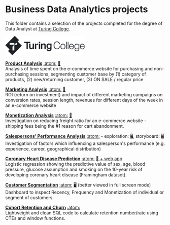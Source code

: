 
# Business Data Analytics projects
This folder contains a selection of the projects completed for the degree of Data Analyst at [Turing College](https://www.turingcollege.com/).

<!-- ![](TC_banner.png) -->

<img src="TC_banner.png" width="250">


[**Product Analysis**](https://leonardoc.netlify.app/showcase/product_analysis_psaraki/product_analysis) 
[:atom:](https://github.com/leonardocerliani/TC_projects/tree/main/Product_Analysis_TC)
[:book:](https://leonardoc.netlify.app/showcase/product_analysis_psaraki/product_analysis)
<br> 
Analysis of time spent on the e-commerce website for purchasing and non-purchasing sessions, segmenting customer base by (1) category of products, (2) new/returning customer, (3) ON SALE / regular price

[**Marketing Analysis**](https://leonardoc.netlify.app/showcase/marketing_analysis_psaraki/marketing_analysis)
[:atom:](https://github.com/leonardocerliani/TC_projects/tree/main/Marketing_Analysis_TC)
[:book:](https://leonardoc.netlify.app/showcase/marketing_analysis_psaraki/marketing_analysis)
<br>
ROI (return on investment) and impact of different marketing campaigns on conversion rates, session length, revenues for different days of the week in an e-commerce website


[**Monetization Analysis**](https://github.com/leonardocerliani/TC_projects/tree/main/Monetization_Shipping_Fee_Analysis)
[:atom:](https://github.com/leonardocerliani/TC_projects/tree/main/Monetization_Shipping_Fee_Analysis)
[:book:](https://airy-camera-dce.notion.site/Analysis-of-shipping-fees-in-the-Olist-dataset-658f79ecb86e4dbaa7ec03d3c2fa3990)
<br>
Investigation on reducing freight ratio for an e-commerce website - shipping fees being the #1 reason for cart abandonment.

[**Salespersons' Performance Analysis**](https://github.com/leonardocerliani/TC_projects/tree/main/Bike_sales_dashboard)
[:atom:](https://github.com/leonardocerliani/TC_projects/tree/main/Bike_sales_dashboard) - 
exploration: [:desktop_computer:](https://public.tableau.com/app/profile/leonardo.cerliani/viz/SP_Geo_v2/SalesPersonsPerformanceperUSTerritory),
storyboard: [:desktop_computer:](https://public.tableau.com/app/profile/leonardo.cerliani/viz/SP_Geo_v2_Story/SomeKeyInsights)
<br>
Investigation of factors which influencing a salesperson's performance (e.g. experience, career, geographical distribution)

[**Coronary Heart Disease Prediction**](https://github.com/leonardocerliani/TC_projects/tree/main/CHD_Logistic_regression)
[:atom:](https://github.com/leonardocerliani/TC_projects/tree/main/CHD_Logistic_regression)
[:book:  + web app](https://leonardoc.netlify.app/showcase/framingham_chd_logistic_regression/graded_task_logistic_regression_v5)
<br>
Logistic regression showing the predictive value of sex, age, blood pressure, glucose assumption and smoking on the 10-year risk of developing coronary heart disease (Framingham dataset).   

[**Customer Segmentation**](https://github.com/leonardocerliani/TC_projects/tree/main/Customer_Segmentation_Dashboard)
[:atom:](https://github.com/leonardocerliani/TC_projects/tree/main/Customer_Segmentation_Dashboard)
[:desktop_computer:](https://public.tableau.com/app/profile/leonardo.cerliani/viz/RFM_V3/MRF_dash_V3) (better viewed in full screen mode)
<br>
Dashboard to inspect Recency, Frequency and Monetization of individual or segment of customers.

[**Cohort Retention and Churn**](https://github.com/leonardocerliani/TC_projects/tree/main/Cohort_Retention_Churn)
[:atom:](https://github.com/leonardocerliani/TC_projects/tree/main/Cohort_Retention_Churn)
<br>
Lightweight and clean SQL code to calculate retention number/rate using CTEs and window functions.

